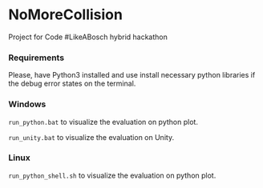 # NoMoreCollision
Project for Code #LikeABosch hybrid hackathon

### Requirements
Please, have Python3 installed and use install necessary python libraries if the debug error states on the terminal.

### Windows
`run_python.bat` to visualize the evaluation on python plot.

`run_unity.bat` to visualize the evaluation on Unity.

### Linux
`run_python_shell.sh` to visualize the evaluation on python plot.
